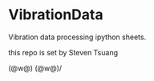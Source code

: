 # VibrationData
Vibration data processing ipython sheets. 

this repo is set by Steven Tsuang

(@w@)
\(@w@)/